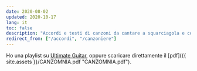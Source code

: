 ```yaml
---
date: 2020-08-02
updated: 2020-10-17
lang: it
toc: false
description: "Accordi e testi di canzoni da cantare a squarciagola e con la chitarra, davanti a un fuoco crepitante a qualunque ora del giorno o della notte"
redirect_from: ["/accordi", "/canzoniere"]
---
```

Ho una playlist su [Ultimate Guitar](http://go.tommi.space/chords "Bonfire music on Ultimate Guitar"), oppure scaricare direttamente il [pdf]({{ site.assets }}/CANZOMNIA.pdf "CANZOMNIA.pdf").